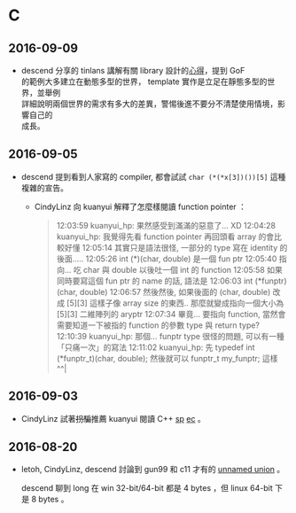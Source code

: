 # C

## 2016-09-09

  * descend 分享的 tinlans 講解有關 library 設計的[心得][policy-based]，提到 GoF  
    的範例大多建立在動態多型的世界， template 實作是立足在靜態多型的世界，並舉例  
    詳細說明兩個世界的需求有多大的差異，警惕後進不要分不清楚使用情境，影響自己的  
    成長。

  [policy-based]: https://www.ptt.cc/bbs/C_and_CPP/M.1473355423.A.378.html

## 2016-09-05

  * descend 提到看到人家寫的 compiler, 都會試試 `char (*(*x[3])())[5]` 這種複雜的宣告。

    * CindyLinz 向 kuanyui 解釋了怎麼樣閱讀 function pointer ：

      > 12:03:59 <CindyLinz> kuanyui_hp: 果然感受到滿滿的惡意了... XD
      > 12:04:28 <CindyLinz> kuanyui_hp: 我覺得先看 function pointer 再回頭看 array 的會比較好懂
      > 12:05:14 <CindyLinz> 其實只是語法很怪, 一部分的 type 寫在 identity 的後面.....
      > 12:05:26 <CindyLinz> int (*)(char, double) 是一個 fun ptr
      > 12:05:40 <CindyLinz> 指向... 吃 char 與 double 以後吐一個 int 的 function
      > 12:05:58 <CindyLinz> 如果同時要寫這個 fun ptr 的 name 的話, 語法是
      > 12:06:03 <CindyLinz> int (*funptr)(char, double)
      > 12:06:57 <CindyLinz> 然後然後, 如果後面的 (char, double) 改成 [5][3] 這樣子像 array size 的東西.. 那麼就變成指向一個大小為 [5][3] 二維陣列的 aryptr
      > 12:07:34 <CindyLinz> 畢竟... 要指向 function, 當然會需要知道一下被指的 function 的參數 type 與 return type?
      > 12:10:39 <CindyLinz> kuanyui_hp: 那個... funptr type 很怪的問題, 可以有一種「只痛一次」的寫法
      > 12:11:02 <CindyLinz> kuanyui_hp: 先 typedef int (*funptr_t)(char, double); 然後就可以 funptr_t my_funptr; 這樣 ^^|

## 2016-09-03

  * CindyLinz 試著<del>拐騙</del>推薦 kuanyui 閱讀 C++ [sp][implicit_conversion] [ec][value_category] 。

  [implicit_conversion]: http://en.cppreference.com/w/cpp/language/implicit_conversion
  [value_category]: http://en.cppreference.com/w/cpp/language/value_category

## 2016-08-20

  * letoh, CindyLinz, descend 討論到 gun99 和 c11 才有的 [unnamed union][unnamed_union] 。

    descend 聊到 long 在 win 32-bit/64-bit 都是 4 bytes ，但 linux 64-bit 下是 8 bytes 。

  [unnamed_union]: https://gcc.gnu.org/onlinedocs/gcc/Unnamed-Fields.html#Unnamed-Fields

